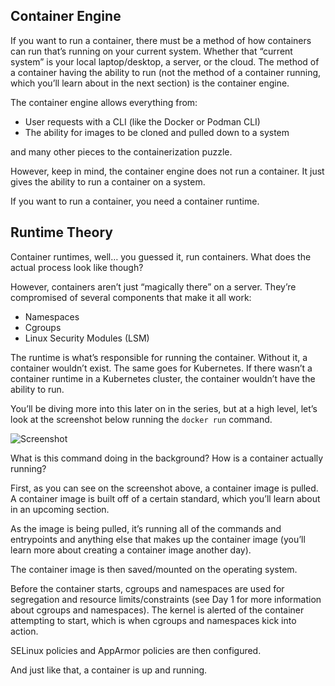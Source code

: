 ## Container Engine

If you want to run a container, there must be a method of how containers can run that’s running on your current system. Whether that “current system” is your local laptop/desktop, a server, or the cloud. The method of a container having the ability to run (not the method of a container running, which you’ll learn about in the next section) is the container engine.

The container engine allows everything from:

- User requests with a CLI (like the Docker or Podman CLI)
- The ability for images to be cloned and pulled down to a system

and many other pieces to the containerization puzzle.

However, keep in mind, the container engine does not run a container. It just gives the ability to run a container on a system.

If you want to run a container, you need a container runtime.

## Runtime Theory

Container runtimes, well… you guessed it, run containers. What does the actual process look like though?

However, containers aren’t just “magically there” on a server. They’re compromised of several components that make it all work:

- Namespaces
- Cgroups
- Linux Security Modules (LSM)

The runtime is what’s responsible for running the container. Without it, a container wouldn’t exist. The same goes for Kubernetes. If there wasn’t a container runtime in a Kubernetes cluster, the container wouldn’t have the ability to run.

You’ll be diving more into this later on in the series, but at a high level, let’s look at the screenshot below running the `docker run` command.

![Screenshot](1.png)

What is this command doing in the background? How is a container actually running? 

First, as you can see on the screenshot above, a container image is pulled. A container image is built off of a certain standard, which you’ll learn about in an upcoming section.

As the image is being pulled, it’s running all of the commands and entrypoints and anything else that makes up the container image (you’ll learn more about creating a container image another day).

The container image is then saved/mounted on the operating system.

Before the container starts, cgroups and namespaces are used for segregation and resource limits/constraints (see Day 1 for more information about cgroups and namespaces). The kernel is alerted of the container attempting to start, which is when cgroups and namespaces kick into action.

SELinux policies and AppArmor policies are then configured.

And just like that, a container is up and running.